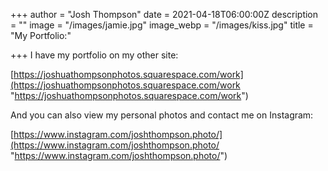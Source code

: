 +++
author = "Josh Thompson"
date = 2021-04-18T06:00:00Z
description = ""
image = "/images/jamie.jpg"
image_webp = "/images/kiss.jpg"
title = "My Portfolio:"

+++
I have my portfolio on my other site:

[https://joshuathompsonphotos.squarespace.com/work](https://joshuathompsonphotos.squarespace.com/work "https://joshuathompsonphotos.squarespace.com/work")

And you can also view my personal photos and contact me on Instagram:

[https://www.instagram.com/joshthompson.photo/](https://www.instagram.com/joshthompson.photo/ "https://www.instagram.com/joshthompson.photo/")